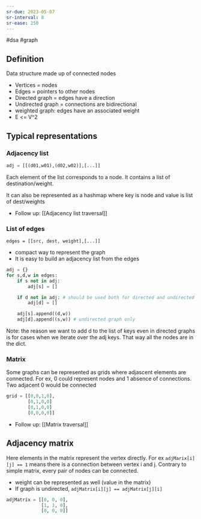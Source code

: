 ```yaml
---
sr-due: 2023-05-07
sr-interval: 8
sr-ease: 250
---
```


#dsa #graph

## Definition

Data structure made up of connected nodes

- Vertices = nodes
- Edges = pointers to other nodes
- Directed graph = edges have a direction
- Undirected graph = connections are bidirectional
- weighted graph: edges have an associated weight
- E <= V^2

## Typical representations

### Adjacency list

```python
adj = [[(d01,w01),(d02,w02)],[...]]
```

Each element of the list corresponds to a node. It contains a list of destination/weight.

It can also be represented as a hashmap where key is node and value is list of dest/weights

- Follow up: [[Adjacency list traversal]]

### List of edges

```
edges = [[src, dest, weight],[...]]
```

- compact way to represent the graph
- It is easy to build an adjacency list from the edges

```python
adj = {}
for s,d,w in edges:
	if s not in adj:
		adj[s] = []

	if d not in adj: # should be used both for directed and undirected
		adj[d] = []

    adj[s].append((d,w))
    adj[d].append((s,w)) # undirected graph only
```

Note: the reason we want to add d to the list of keys even in directed graphs is for cases when
we iterate over the adj keys. That way all the nodes are in the dict.

### Matrix

Some graphs can be represented as grids where adjascent elements are connected.
For ex, 0 could represent nodes and 1 absence of connections. Two adjacent 0 would be connected

```python
grid = [[0,0,1,0],
		[0,1,0,0]
	    [0,1,0,0]
	    [0,0,0,0]]
```

- Follow up: [[Matrix traversal]]

## Adjacency matrix

Here elements in the matrix represent the vertex directly.
For ex `adjMarix[i][j] == 1` means there is a connection between vertex i and j.
Contrary to simple matrix, every pair of nodes can be connected.

- weight can be represented as well (value in the matrix)
- If graph is undirected, `adjMatrix[i][j] == adjMatrix[j][i]`

```python
adjMatrix = [[0, 0, 0],
             [1, 1, 0],
             [0, 0, 0]]
```
